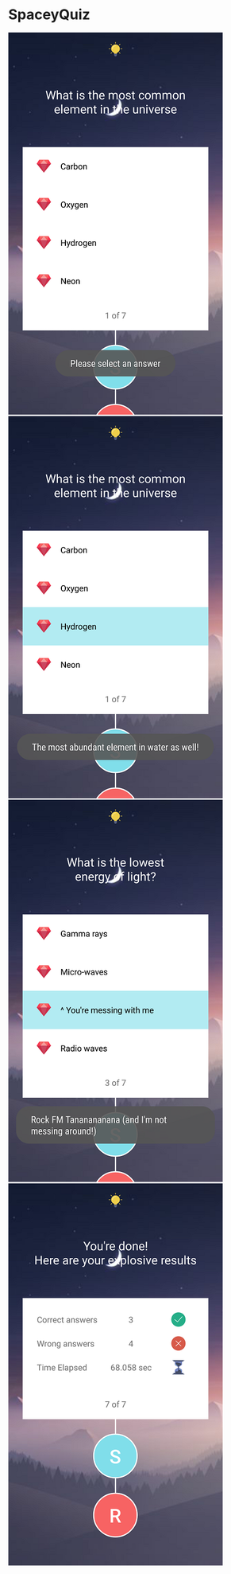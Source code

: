 # SpaceyQuiz 
![Alt text](Screenshots/Screenshot_2017-11-13-15-44-45.png?raw=true "Optional Title")
![Alt text](Screenshots/Screenshot_2017-11-13-15-45-05.png?raw=true "Optional Title")
![Alt text](Screenshots/Screenshot_2017-11-13-15-45-36.png?raw=true "Optional Title")
![Alt text](Screenshots/Screenshot_2017-11-13-15-45-49.png?raw=true "Optional Title")
